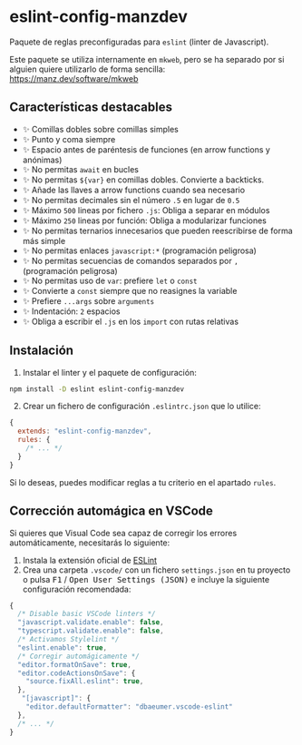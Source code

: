 # eslint-config-manzdev

Paquete de reglas preconfiguradas para `eslint` (linter de Javascript).

Este paquete se utiliza internamente en `mkweb`, pero se ha separado por si alguien quiere utilizarlo de forma sencilla:
https://manz.dev/software/mkweb

## Características destacables

- ✨ Comillas dobles sobre comillas simples
- ✨ Punto y coma siempre
- ✨ Espacio antes de paréntesis de funciones (en arrow functions y anónimas)
- ✨ No permitas `await` en bucles
- ✨ No permitas `${var}` en comillas dobles. Convierte a backticks.
- ✨ Añade las llaves a arrow functions cuando sea necesario
- ✨ No permitas decimales sin el número `.5` en lugar de `0.5`
- ✨ Máximo `500` lineas por fichero `.js`: Obliga a separar en módulos
- ✨ Máximo `250` lineas por función: Obliga a modularizar funciones
- ✨ No permitas ternarios innecesarios que pueden reescribirse de forma más simple
- ✨ No permitas enlaces `javascript:*` (programación peligrosa)
- ✨ No permitas secuencias de comandos separados por `,` (programación peligrosa)
- ✨ No permitas uso de `var`: prefiere `let` o `const`
- ✨ Convierte a `const` siempre que no reasignes la variable
- ✨ Prefiere `...args` sobre `arguments`
- ✨ Indentación: `2` espacios
- ✨ Obliga a escribir el `.js` en los `import` con rutas relativas

## Instalación

1. Instalar el linter y el paquete de configuración:

```bash
npm install -D eslint eslint-config-manzdev
```

2. Crear un fichero de configuración `.eslintrc.json` que lo utilice:

```js
{
  extends: "eslint-config-manzdev",
  rules: {
    /* ... */
  }
}
```

Si lo deseas, puedes modificar reglas a tu criterio en el apartado `rules`.

## Corrección automágica en VSCode

Si quieres que Visual Code sea capaz de corregir los errores automáticamente, necesitarás lo siguiente:

1. Instala la extensión oficial de [ESLint](https://marketplace.visualstudio.com/items?itemName=dbaeumer.vscode-eslint)
2. Crea una carpeta `.vscode/` con un fichero `settings.json` en tu proyecto o pulsa <kbd>F1</kbd> / <kbd>Open User Settings (JSON)</kbd> e incluye la siguiente configuración recomendada:

```js
{
  /* Disable basic VSCode linters */
  "javascript.validate.enable": false,
  "typescript.validate.enable": false,
  /* Activamos Stylelint */
  "eslint.enable": true,
  /* Corregir automágicamente */
  "editor.formatOnSave": true,
  "editor.codeActionsOnSave": {
    "source.fixAll.eslint": true,
  },
   "[javascript]": {
    "editor.defaultFormatter": "dbaeumer.vscode-eslint"
  },
  /* ... */
}
```

